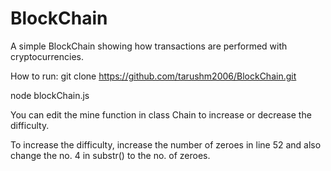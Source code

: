 # BlockChain
A simple BlockChain showing how transactions are performed with cryptocurrencies.

How to run:
git clone https://github.com/tarushm2006/BlockChain.git

node blockChain.js


You can edit the mine function in class Chain to increase or decrease the difficulty.

To increase the difficulty, increase the number of zeroes in line 52 and also change the no. 4 in substr() to the no. of zeroes.
